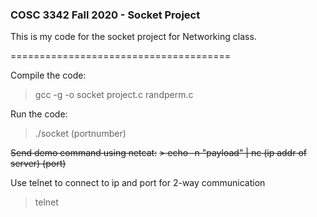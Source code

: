 ### COSC 3342 Fall 2020 - Socket Project

This is my code for the socket project for Networking class.

======================================

Compile the code:
> gcc -g -o socket project.c randperm.c

Run the code:
> ./socket (portnumber)

~~Send demo command using netcat:~~
~~> echo -n "payload" | nc (ip addr of server) (port)~~

Use telnet to connect to ip and port for 2-way communication
> telnet <ip addr of server> <port>
